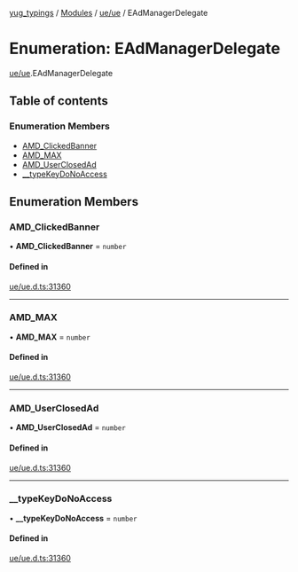 [yug_typings](../README.md) / [Modules](../modules.md) / [ue/ue](../modules/ue_ue.md) / EAdManagerDelegate

# Enumeration: EAdManagerDelegate

[ue/ue](../modules/ue_ue.md).EAdManagerDelegate

## Table of contents

### Enumeration Members

- [AMD\_ClickedBanner](ue_ue.EAdManagerDelegate.md#amd_clickedbanner)
- [AMD\_MAX](ue_ue.EAdManagerDelegate.md#amd_max)
- [AMD\_UserClosedAd](ue_ue.EAdManagerDelegate.md#amd_userclosedad)
- [\_\_typeKeyDoNoAccess](ue_ue.EAdManagerDelegate.md#__typekeydonoaccess)

## Enumeration Members

### AMD\_ClickedBanner

• **AMD\_ClickedBanner** = `number`

#### Defined in

[ue/ue.d.ts:31360](https://github.com/YugMetaverse/yug_typings/blob/25cad34/ue/ue.d.ts#L31360)

___

### AMD\_MAX

• **AMD\_MAX** = `number`

#### Defined in

[ue/ue.d.ts:31360](https://github.com/YugMetaverse/yug_typings/blob/25cad34/ue/ue.d.ts#L31360)

___

### AMD\_UserClosedAd

• **AMD\_UserClosedAd** = `number`

#### Defined in

[ue/ue.d.ts:31360](https://github.com/YugMetaverse/yug_typings/blob/25cad34/ue/ue.d.ts#L31360)

___

### \_\_typeKeyDoNoAccess

• **\_\_typeKeyDoNoAccess** = `number`

#### Defined in

[ue/ue.d.ts:31360](https://github.com/YugMetaverse/yug_typings/blob/25cad34/ue/ue.d.ts#L31360)
